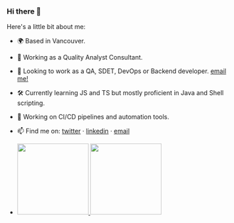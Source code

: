 ### Hi there 👋

Here's a little bit about me:

- 🌍 Based in Vancouver.
- 💼 Working as a Quality Analyst Consultant.
- 🎯 Looking to work as a QA, SDET, DevOps or Backend developer. [email me!](mailto:dssalaza@gmail.com)
- 🛠 Currently learning JS and TS but mostly proficient in Java and Shell scripting.
- 🤖 Working on CI/CD pipelines and automation tools.
- 📫 Find me on: [twitter](https://twitter.com/Davidssv) · [linkedin](https://www.linkedin.com/in/david-salazarv/) · [email](mailto:dssalaza@gmail.com)

- <a href="https://github.com/dssalaza">
  <img height="160em" src="https://github-readme-stats.vercel.app/api?username=dssalaza&show_icons=true&include_all_commits=true&custom_title=GitHub+Stats&theme=vue">
  <img height="160em" src="https://github-readme-stats.vercel.app/api/top-langs/?username=dssalaza&layout=compact&theme=vue">
</a>


